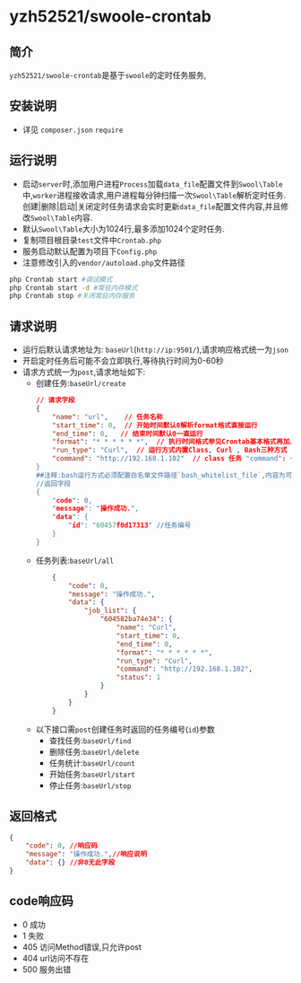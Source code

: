 # yzh52521/swoole-crontab
## 简介
`yzh52521/swoole-crontab`是基于`swoole`的定时任务服务,

## 安装说明
* 详见 `composer.json` `require`

## 运行说明
* 启动`server`时,添加用户进程`Process`加载`data_file`配置文件到`Swool\Table`中,`worker`进程接收请求,用户进程每分钟扫描一次`Swool\Table`解析定时任务.创建|删除|启动|关闭定时任务请求会实时更新`data_file`配置文件内容,并且修改`Swool\Table`内容.
* 默认`Swool\Table`大小为1024行,最多添加1024个定时任务.
* 复制项目根目录`test`文件中`Crontab.php`
* 服务启动默认配置为项目下`Config.php`
* 注意修改引入的`vendor/autoload.php`文件路径
```sh
php Crontab start #调试模式
php Crontab start -d #常驻内存模式
php Crontab stop #关闭常驻内存服务
```
## 请求说明
* 运行后默认请求地址为: `baseUrl`(`http://ip:9501/`),请求响应格式统一为`json`
* 开启定时任务后可能不会立即执行,等待执行时间为0-60秒
* 请求方式统一为`post`,请求地址如下:
    - 创建任务:`baseUrl/create`
      ```json
      // 请求字段
      {
          "name": "url",    // 任务名称
          "start_time": 0,  // 开始时间默认0解析format格式直接运行
          "end_time": 0,   // 结束时间默认0一直运行
          "format": "* * * * * *",  // 执行时间格式参见Crontab基本格式再加上一个秒
          "run_type": "Curl",  // 运行方式内置Class, Curl , Bash三种方式
          "command": "http://192.168.1.102"  // class 任务 "command": {"\app\task\Test","execute","params"}" 
      }
      ##注释:bash运行方式必须配置白名单文件路径`bash_whitelist_file`,内容为可执行的`sh`脚本的绝对路径,保证服务器安全,详见`BashJobExecute`文件
      //返回字段
      {
          "code": 0,
          "message": "操作成功.",
          "data": {
              "id": "60457f0d17313" //任务编号
          }
      }
      ```
    - 任务列表:`baseUrl/all`
      ```json
          {
              "code": 0,
              "message": "操作成功.",
              "data": {
                  "job_list": {
                      "604582ba74e34": {
                          "name": "Curl",
                          "start_time": 0,
                          "end_time": 0,
                          "format": "* * * * * *",
                          "run_type": "Curl",
                          "command": "http://192.168.1.102",
                          "status": 1
                      }
                  }
              }
          }
      ```
    - 以下接口需`post`创建任务时返回的任务编号(`id`)参数
        - 查找任务:`baseUrl/find`
        - 删除任务:`baseUrl/delete`
        - 任务统计:`baseUrl/count`
        - 开始任务:`baseUrl/start`
        - 停止任务:`baseUrl/stop`

## 返回格式
```json
{
    "code": 0, //响应码
    "message": "操作成功.",//响应说明
    "data": {} //非0无此字段
}
```
## code响应码
* 0 成功
* 1 失败
* 405 访问Method错误,只允许post
* 404 url访问不存在
* 500 服务出错